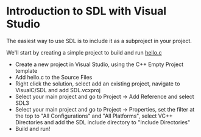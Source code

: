 
# Introduction to SDL with Visual Studio

The easiest way to use SDL is to include it as a subproject in your project.

We'll start by creating a simple project to build and run [hello.c](hello.c)

- Create a new project in Visual Studio, using the C++ Empty Project template
- Add hello.c to the Source Files
- Right click the solution, select add an existing project, navigate to VisualC/SDL and add SDL.vcxproj
- Select your main project and go to Project -> Add Reference and select SDL3
- Select your main project and go to Project -> Properties, set the filter at the top to "All Configurations" and "All Platforms", select VC++ Directories and add the SDL include directory to "Include Directories"
- Build and run!


